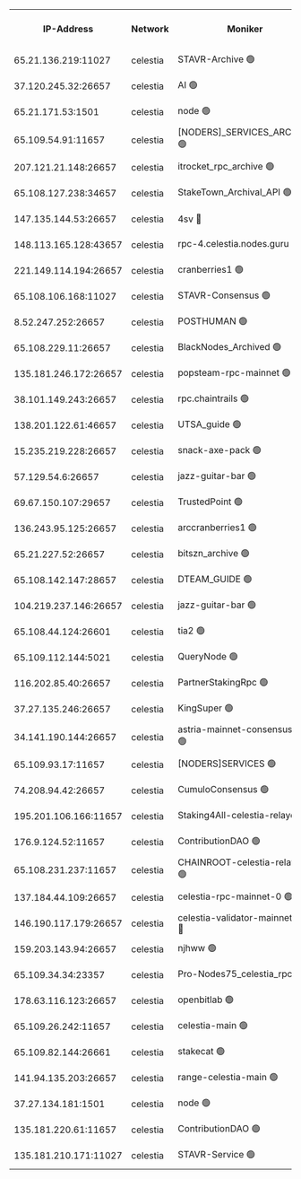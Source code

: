 


<table><tr><th>IP-Address</th><th>Network</th><th>Moniker</th><th>Latest Block Height</th><th>Earliest Block Height</th><th>Catching Up</th><th>Tx Index</th><th>Voting Power</th><th>Version</th><th>Scan Time</th></tr><tr><td>65.21.136.219:11027</td><td>celestia</td><td>STAVR-Archive 🟢</td><td>2651335</td><td>1</td><td>False</td><td>on</td><td>0</td><td>2.1.2</td><td>2024-10-26T17:26:29.113903106UTC</td></tr><tr><td>37.120.245.32:26657</td><td>celestia</td><td>AI 🟢</td><td>2651335</td><td>1</td><td>False</td><td>off</td><td>0</td><td>2.1.2</td><td>2024-10-26T17:26:29.578220960UTC</td></tr><tr><td>65.21.171.53:1501</td><td>celestia</td><td>node 🟢</td><td>2651335</td><td>1</td><td>False</td><td>on</td><td>0</td><td>2.1.2</td><td>2024-10-26T17:26:29.963134326UTC</td></tr><tr><td>65.109.54.91:11657</td><td>celestia</td><td>[NODERS]_SERVICES_ARCHIVE 🟢</td><td>2651338</td><td>1</td><td>False</td><td>on</td><td>0</td><td>2.1.2</td><td>2024-10-26T17:27:05.689516387UTC</td></tr><tr><td>207.121.21.148:26657</td><td>celestia</td><td>itrocket_rpc_archive 🟢</td><td>2651338</td><td>1</td><td>False</td><td>on</td><td>0</td><td>2.1.2</td><td>2024-10-26T17:27:06.655398012UTC</td></tr><tr><td>65.108.127.238:34657</td><td>celestia</td><td>StakeTown_Archival_API 🟢</td><td>2651338</td><td>1</td><td>False</td><td>on</td><td>0</td><td>2.1.2</td><td>2024-10-26T17:27:09.166385299UTC</td></tr><tr><td>147.135.144.53:26657</td><td>celestia</td><td>4sv 🔴</td><td>2651343</td><td>1</td><td>False</td><td>on</td><td>3014531</td><td>2.1.2</td><td>2024-10-26T17:28:12.646629058UTC</td></tr><tr><td>148.113.165.128:43657</td><td>celestia</td><td>rpc-4.celestia.nodes.guru 🟢</td><td>2651343</td><td>1</td><td>False</td><td>on</td><td>0</td><td>2.1.2</td><td>2024-10-26T17:28:13.373100993UTC</td></tr><tr><td>221.149.114.194:26657</td><td>celestia</td><td>cranberries1 🟢</td><td>2651345</td><td>1</td><td>False</td><td>on</td><td>0</td><td>2.1.2</td><td>2024-10-26T17:28:25.071675773UTC</td></tr><tr><td>65.108.106.168:11027</td><td>celestia</td><td>STAVR-Consensus 🟢</td><td>2651345</td><td>1</td><td>False</td><td>on</td><td>0</td><td>2.1.2</td><td>2024-10-26T17:28:27.528427908UTC</td></tr><tr><td>8.52.247.252:26657</td><td>celestia</td><td>POSTHUMAN 🟢</td><td>2651349</td><td>1</td><td>False</td><td>on</td><td>0</td><td>2.1.2</td><td>2024-10-26T17:29:09.774478842UTC</td></tr><tr><td>65.108.229.11:26657</td><td>celestia</td><td>BlackNodes_Archived 🟢</td><td>2651349</td><td>1</td><td>False</td><td>off</td><td>0</td><td>2.1.2</td><td>2024-10-26T17:29:18.920259714UTC</td></tr><tr><td>135.181.246.172:26657</td><td>celestia</td><td>popsteam-rpc-mainnet 🟢</td><td>2651352</td><td>1</td><td>False</td><td>on</td><td>0</td><td>2.1.2</td><td>2024-10-26T17:29:44.606469015UTC</td></tr><tr><td>38.101.149.243:26657</td><td>celestia</td><td>rpc.chaintrails 🟢</td><td>2651353</td><td>1</td><td>False</td><td>on</td><td>0</td><td>2.1.2</td><td>2024-10-26T17:29:56.490298972UTC</td></tr><tr><td>138.201.122.61:46657</td><td>celestia</td><td>UTSA_guide 🟢</td><td>2651355</td><td>1</td><td>False</td><td>on</td><td>0</td><td>2.1.2</td><td>2024-10-26T17:30:25.655148750UTC</td></tr><tr><td>15.235.219.228:26657</td><td>celestia</td><td>snack-axe-pack 🟢</td><td>2651355</td><td>1</td><td>False</td><td>off</td><td>0</td><td>2.1.2</td><td>2024-10-26T17:30:26.626866197UTC</td></tr><tr><td>57.129.54.6:26657</td><td>celestia</td><td>jazz-guitar-bar 🟢</td><td>2651355</td><td>1</td><td>False</td><td>off</td><td>0</td><td>2.1.2</td><td>2024-10-26T17:30:33.057279555UTC</td></tr><tr><td>69.67.150.107:29657</td><td>celestia</td><td>TrustedPoint 🟢</td><td>2651358</td><td>1</td><td>False</td><td>on</td><td>0</td><td>2.1.2</td><td>2024-10-26T17:31:09.630419625UTC</td></tr><tr><td>136.243.95.125:26657</td><td>celestia</td><td>arccranberries1 🟢</td><td>2651362</td><td>1</td><td>False</td><td>on</td><td>0</td><td>2.1.2</td><td>2024-10-26T17:31:53.672507875UTC</td></tr><tr><td>65.21.227.52:26657</td><td>celestia</td><td>bitszn_archive 🟢</td><td>2651363</td><td>1</td><td>False</td><td>on</td><td>0</td><td>2.1.2</td><td>2024-10-26T17:32:00.565156867UTC</td></tr><tr><td>65.108.142.147:28657</td><td>celestia</td><td>DTEAM_GUIDE 🟢</td><td>2651366</td><td>1</td><td>False</td><td>on</td><td>0</td><td>2.1.2</td><td>2024-10-26T17:32:37.562778744UTC</td></tr><tr><td>104.219.237.146:26657</td><td>celestia</td><td>jazz-guitar-bar 🟢</td><td>2651366</td><td>1</td><td>False</td><td>off</td><td>0</td><td>2.1.2</td><td>2024-10-26T17:32:46.626552886UTC</td></tr><tr><td>65.108.44.124:26601</td><td>celestia</td><td>tia2 🟢</td><td>2371494</td><td>339581</td><td>False</td><td>on</td><td>0</td><td>1.3.0</td><td>2024-10-26T17:26:46.853331119UTC</td></tr><tr><td>65.109.112.144:5021</td><td>celestia</td><td>QueryNode 🟢</td><td>2371494</td><td>1406226</td><td>False</td><td>off</td><td>0</td><td>1.7.0</td><td>2024-10-26T17:30:35.490581422UTC</td></tr><tr><td>116.202.85.40:26657</td><td>celestia</td><td>PartnerStakingRpc 🟢</td><td>2371494</td><td>1588231</td><td>False</td><td>on</td><td>0</td><td>1.9.0</td><td>2024-10-26T17:26:47.169995029UTC</td></tr><tr><td>37.27.135.246:26657</td><td>celestia</td><td>KingSuper 🟢</td><td>2371494</td><td>1814358</td><td>False</td><td>off</td><td>0</td><td>1.3.0</td><td>2024-10-26T17:27:32.558363149UTC</td></tr><tr><td>34.141.190.144:26657</td><td>celestia</td><td>astria-mainnet-consensus-1 🟢</td><td>2651352</td><td>2371501</td><td>False</td><td>on</td><td>0</td><td>2.1.2</td><td>2024-10-26T17:29:51.108660492UTC</td></tr><tr><td>65.109.93.17:11657</td><td>celestia</td><td>[NODERS]SERVICES 🟢</td><td>2651354</td><td>2371581</td><td>False</td><td>on</td><td>0</td><td>2.1.2</td><td>2024-10-26T17:30:08.825880265UTC</td></tr><tr><td>74.208.94.42:26657</td><td>celestia</td><td>CumuloConsensus 🟢</td><td>2651345</td><td>2384001</td><td>False</td><td>on</td><td>0</td><td>2.1.2</td><td>2024-10-26T17:28:28.319440378UTC</td></tr><tr><td>195.201.106.166:11657</td><td>celestia</td><td>Staking4All-celestia-relayer 🟢</td><td>2651370</td><td>2399575</td><td>False</td><td>off</td><td>0</td><td>2.1.2</td><td>2024-10-26T17:33:32.803235071UTC</td></tr><tr><td>176.9.124.52:11657</td><td>celestia</td><td>ContributionDAO 🟢</td><td>2651363</td><td>2419178</td><td>False</td><td>on</td><td>0</td><td>2.1.2</td><td>2024-10-26T17:32:00.144202551UTC</td></tr><tr><td>65.108.231.237:11657</td><td>celestia</td><td>CHAINROOT-celestia-relayer 🟢</td><td>2651342</td><td>2473086</td><td>False</td><td>on</td><td>0</td><td>2.1.2</td><td>2024-10-26T17:27:51.377712108UTC</td></tr><tr><td>137.184.44.109:26657</td><td>celestia</td><td>celestia-rpc-mainnet-0 🟢</td><td>2651163</td><td>2517150</td><td>False</td><td>on</td><td>0</td><td>2.1.2</td><td>2024-10-26T17:30:08.333602687UTC</td></tr><tr><td>146.190.117.179:26657</td><td>celestia</td><td>celestia-validator-mainnet-0 🔴</td><td>2651363</td><td>2517150</td><td>False</td><td>off</td><td>8000553</td><td>2.1.2</td><td>2024-10-26T17:32:09.728906918UTC</td></tr><tr><td>159.203.143.94:26657</td><td>celestia</td><td>njhww 🟢</td><td>2651346</td><td>2530385</td><td>False</td><td>off</td><td>0</td><td>2.1.2</td><td>2024-10-26T17:28:35.217305556UTC</td></tr><tr><td>65.109.34.34:23357</td><td>celestia</td><td>Pro-Nodes75_celestia_rpc 🟢</td><td>2651352</td><td>2530391</td><td>False</td><td>on</td><td>0</td><td>2.1.2</td><td>2024-10-26T17:29:44.220276386UTC</td></tr><tr><td>178.63.116.123:26657</td><td>celestia</td><td>openbitlab 🟢</td><td>2651337</td><td>2577013</td><td>False</td><td>on</td><td>0</td><td>2.1.2</td><td>2024-10-26T17:27:00.954828735UTC</td></tr><tr><td>65.109.26.242:11657</td><td>celestia</td><td>celestia-main 🟢</td><td>2651356</td><td>2578825</td><td>False</td><td>on</td><td>0</td><td>2.1.2</td><td>2024-10-26T17:30:37.952248943UTC</td></tr><tr><td>65.109.82.144:26661</td><td>celestia</td><td>stakecat 🟢</td><td>2651353</td><td>2612001</td><td>False</td><td>on</td><td>0</td><td>2.1.2</td><td>2024-10-26T17:30:07.270588819UTC</td></tr><tr><td>141.94.135.203:26657</td><td>celestia</td><td>range-celestia-main 🟢</td><td>2651336</td><td>2620815</td><td>False</td><td>on</td><td>0</td><td>2.1.2</td><td>2024-10-26T17:26:50.197563295UTC</td></tr><tr><td>37.27.134.181:1501</td><td>celestia</td><td>node 🟢</td><td>2651347</td><td>2646242</td><td>False</td><td>off</td><td>0</td><td>2.1.2</td><td>2024-10-26T17:28:46.142209835UTC</td></tr><tr><td>135.181.220.61:11657</td><td>celestia</td><td>ContributionDAO 🟢</td><td>2651349</td><td>2646324</td><td>False</td><td>off</td><td>0</td><td>2.1.2</td><td>2024-10-26T17:29:16.422741807UTC</td></tr><tr><td>135.181.210.171:11027</td><td>celestia</td><td>STAVR-Service 🟢</td><td>2651336</td><td>2649001</td><td>False</td><td>on</td><td>0</td><td>2.1.2</td><td>2024-10-26T17:26:47.695966125UTC</td></tr></table>